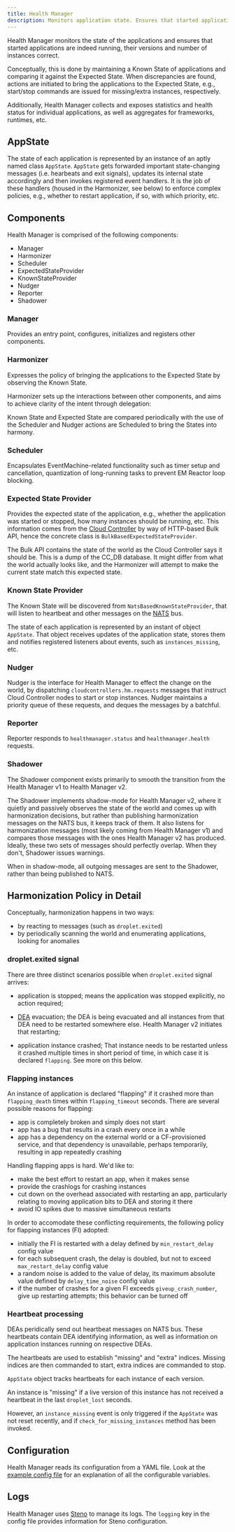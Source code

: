 ```yaml
---
title: Health Manager
description: Monitors application state. Ensures that started applications are running, with correct versions and number of instances.
---
```


Health Manager monitors the state of the applications and ensures that started applications are indeed running, their versions and number of instances correct.

Conceptually, this is done by maintaining a Known State of applications and comparing it against the Expected State. When discrepancies are found, actions are initiated to bring the applications to the Expected State, e.g., start/stop commands are issued for missing/extra instances, respectively.

Additionally, Health Manager collects and exposes statistics and health status for individual applications, as well as aggregates for frameworks, runtimes, etc.

## AppState

The state of each application is represented by an instance of an aptly named class `AppState`. `AppState` gets forwarded important state-changing messages (i.e. hearbeats and exit signals), updates its internal state accordingly and then invokes registered event handlers. It is the job of these handlers (housed in the Harmonizer, see below) to enforce complex policies, e.g., whether to restart application, if so, with which priority, etc.

## Components

Health Manager is comprised of the following components:

- Manager
- Harmonizer
- Scheduler
- ExpectedStateProvider
- KnownStateProvider
- Nudger
- Reporter
- Shadower

### Manager

Provides an entry point, configures, initializes and registers other components.

### Harmonizer

Expresses the policy of bringing the applications to the Expected State by observing the Known State.

Harmonizer sets up the interactions between other components, and aims to achieve clarity of the intent through delegation:

Known State and Expected State are compared periodically with the use of the Scheduler and Nudger actions are Scheduled to bring the States into harmony.

### Scheduler

Encapsulates EventMachine-related functionality such as timer setup and cancellation, quantization of long-running tasks to prevent EM Reactor loop blocking.

### Expected State Provider

Provides the expected state of the application, e.g., whether the application was started or stopped, how many instances should be running, etc. This information comes from the [Cloud Controller](./cloud-controller.html) by way of HTTP-based Bulk API, hence the concrete class is `BulkBasedExpectedStateProvider`.

The Bulk API contains the state of the world as the Cloud Controller says it should be. This is a dump of the CC_DB database. It might differ from what the world actually looks like, and the Harmonizer will attempt to make the current state match this expected state.

### Known State Provider

The Known State will be discovered from `NatsBasedKnownStateProvider`, that will listen to heartbeat and other messages on the [NATS](./messaging-nats.html) bus.

The state of each application is represented by an instant of object `AppState`. That object receives updates of the application state, stores them and notifies registered listeners about events, such as `instances_missing`, etc.

### Nudger

Nudger is the interface for Health Manager to effect the change on the world, by dispatching `cloudcontrollers.hm.requests` messages that instruct Cloud Controller nodes to start or stop instances. Nudger maintains a priority queue of these requests, and deques the messages by a batchful.

### Reporter

Reporter responds to `healthmanager.status` and `healthmanager.health` requests.

### Shadower

The Shadower component exists primarily to smooth the transition from the Health Manager v1 to Health Manager v2.

The Shadower implements shadow-mode for Health Manager v2, where it quietly and passively observes the state of the world and comes up with harmonization decisions, but rather than publishing harmonization messages on the NATS bus, it keeps track of them. It also listens for harmonization messages (most likely coming from Health Manager v1) and compares those messages with the ones Health Manager v2 has produced. Ideally, these two sets of messages should perfectly overlap. When they don't, Shadower issues warnings.

When in shadow-mode, all outgoing messages are sent to the Shadower, rather than being published to NATS.

## Harmonization Policy in Detail

Conceptually, harmonization happens in two ways:

- by reacting to messages (such as `droplet.exited`)
- by periodically scanning the world and enumerating applications, looking for anomalies

### droplet.exited signal

There are three distinct scenarios possible when `droplet.exited` signal arrives:

- application is stopped; means the application was stopped explicitly, no action required;

- [DEA](./execution-agent.html) evacuation; the DEA is being evacuated and all instances from that DEA need to be restarted somewhere else. Health Manager v2 initiates that restarting;

- application instance crashed; That instance needs to be restarted unless it crashed multiple times in short period of time, in which case it is declared `flapping`. See more on this below.

### Flapping instances

An instance of application is declared "flapping" if it crashed more than `flapping_death` times within `flapping_timeout` seconds. There are several possible reasons for flapping:

- app is completely broken and simply does not start
- app has a bug that results in a crash every once in a while
- app has a dependency on the external world or a CF-provisioned service, and that dependency is unavailable, perhaps temporarily, resulting in app repeatedly crashing

Handling flapping apps is hard. We'd like to:

- make the best effort to restart an app, when it makes sense
- provide the crashlogs for crashing instances
- cut down on the overhead associated with restarting an app, particularly relating to moving application bits to DEA and storing it there
- avoid IO spikes due to massive simultaneous restarts

In order to accomodate these conflicting requirements, the following policy for flapping instances (FI) adopted:

- initially the FI is restarted with a delay defined by `min_restart_delay` config value
- for each subsequent crash, the delay is doubled, but not to exceed `max_restart_delay` config value
- a random noise is added to the value of delay, its maximum absolute value defined by `delay_time_noise` config value
- if the number of crashes for a given FI exceeds `giveup_crash_number`, give up restarting attempts; this behavior can be turned off

### Heartbeat processing

DEAs peridically send out heartbeat messages on NATS bus. These heartbeats contain DEA identifying information, as well as information on application instances running on respective DEAs.

The heartbeats are used to establish "missing" and "extra" indices. Missing indices are then commanded to start, extra indices are commanded to stop.

`AppState` object tracks heartbeats for each instance of each version.

An instance is "missing" if a live version of this instance has not received a heartbeat in the last `droplet_lost` seconds.

However, an `instance_missing` event is only triggered if the `AppState` was not reset recently, and if `check_for_missing_instances` method has been invoked.

## Configuration

Health Manager reads its configuration from a YAML file. Look at the [example config file](https://github.com/cloudfoundry/health_manager/blob/master/config/health_manager.yml) for an explanation of all the configurable variables.

## Logs

Health Manager uses [Steno](http://github.com/cloudfoundry/steno) to manage its logs. The `logging` key in the config file provides information for Steno configuration.
